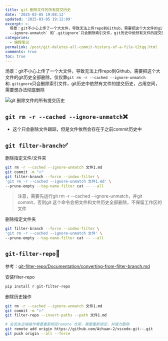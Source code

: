 ```yaml
---
title: git 删除文件的所有提交历史
date: '2025-03-05 19:08:12'
updated: '2025-03-05 19:12:09'
excerpt: >-
  场景：git不小心上传了一个大文件，导致无法上传repo到Github，需要把这个大文件的git历史全部删除，仅仅靠`git rm -r --cached
  --ignore-unmatch` 和`.gitignore`只会删除索引文件，git历史中依然有文件的提交历史，占用空间，需要想办法彻底删除
categories:
  - 编程笔记
permalink: /post/git-deletes-all-commit-history-of-a-file-t2tqq.html
comments: true
toc: true
---
```






场景：git不小心上传了一个大文件，导致无法上传repo到Github，需要把这个大文件的git历史全部删除，仅仅靠`git rm -r --cached --ignore-unmatch`​ 和`.gitignore`​只会删除索引文件，git历史中依然有文件的提交历史，占用空间，需要想办法彻底删除

​![git 删除文件的所有提交历史](https://fastly.jsdelivr.net/gh/Achuan-2/PicBed@pic/assets/git%20%E5%88%A0%E9%99%A4%E6%96%87%E4%BB%B6%E7%9A%84%E6%89%80%E6%9C%89%E6%8F%90%E4%BA%A4%E5%8E%86%E5%8F%B2-20250305192349-sykem3c.svg)​

## ​`git rm -r --cached --ignore-unmatch`​ ❌

* 这个只会删除文件跟踪，但是文件依然会存在于之前commit历史中

## ​`git filter-branch`​ ✅

删除指定文件/文件夹

```bash
git rm -r --cached --ignore-unmatch 文件1.md
git commit -m "🔥"
git filter-branch --force --index-filter \
'git rm -r --cached --ignore-unmatch 文件1.md' \
--prune-empty --tag-name-filter cat -- --all
```

> 注意，需要先运行git rm -r --cached --ignore-unmatch，并git commit，否则git 这个命令会把文件和文件历史全部删除，不保留工作区的文件

删除指定文件夹

```bash
git filter-branch --force --index-filter \
'git rm -r --cached --ignore-unmatch 文件' \
--prune-empty --tag-name-filter cat -- --all
```

## ​`git-filter-repo`​🙂

参考：[git-filter-repo/Documentation/converting-from-filter-branch.md](https://github.com/newren/git-filter-repo/blob/main/Documentation/converting-from-filter-branch.md#removing-a-file)

安装filter-repo

```bash
pip install r git-filter-repo
```

删除历史操作

```bash
git rm -r --cached --ignore-unmatch 文件1.md
git commit -m "🔥"
git filter-repo --invert-paths --path 文件1.md

# 会丢失远端操作需要重新绑定remote 仓库，需要重新绑定，并强力删除
git remote add origin https://github.com/Achuan-2/vscode-git--.git
git push origin --all --force
```
